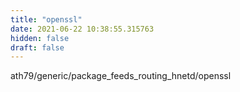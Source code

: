 ```yaml
---
title: "openssl"
date: 2021-06-22 10:38:55.315763
hidden: false
draft: false
---
```


ath79/generic/package_feeds_routing_hnetd/openssl

